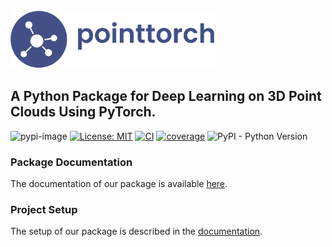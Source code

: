 <img src="https://github.com/ai4trees/pointtorch/blob/main/docs/assets/pointtorch-logo-color.png?raw=true" alt="pointtorch" width="328" height="93">

## A Python Package for Deep Learning on 3D Point Clouds Using PyTorch.

![pypi-image](https://badge.fury.io/py/pointtorch.svg)
[![License: MIT](https://img.shields.io/badge/License-MIT-yellow.svg)](https://opensource.org/licenses/MIT)
[![CI](https://github.com/ai4trees/pointtorch/actions/workflows/main.yml/badge.svg)](https://github.com/ai4trees/pointtorch/actions/workflows/main.yml)
[![coverage](https://codecov.io/gh/ai4trees/pointtorch/branch/main/graph/badge.svg)](https://codecov.io/github/ai4trees/pointtorch?branch=main)
![PyPI - Python Version](https://img.shields.io/pypi/pyversions/pointtorch)

### Package Documentation

The documentation of our package is available [here](https://ai4trees.github.io/pointtorch/stable).

### Project Setup

The setup of our package is described in the [documentation](https://ai4trees.github.io/pointtorch/stable#get-started).